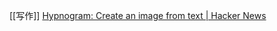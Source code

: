 [[写作]]
[Hypnogram: Create an image from text | Hacker News](https://news.ycombinator.com/item?id=29143237)